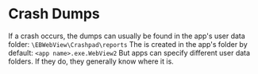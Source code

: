 # Crash Dumps
If a crash occurs, the dumps can usually be found in the app's user data folder:
<code><user data folder>\EBWebView\Crashpad\reports</code>
The <user data folder> is created in the app's folder by default:
<code><app folder>\<app name>.exe.WebView2</code>
But apps can specify different user data folders. If they do, they generally know where it is.